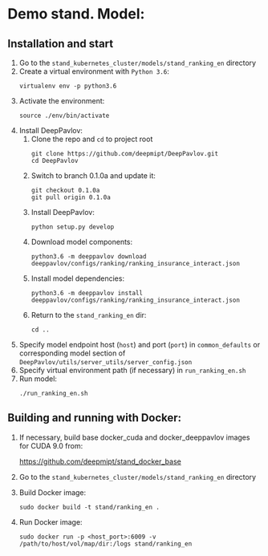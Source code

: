 # Demo stand. Model: 

## Installation and start
1. Go to the `stand_kubernetes_cluster/models/stand_ranking_en` directory
2. Create a virtual environment with `Python 3.6`:
    ```
    virtualenv env -p python3.6
    ```
3. Activate the environment:
    ```
    source ./env/bin/activate
    ```
4. Install DeepPavlov:
    1. Clone the repo and `cd` to project root
        ```
        git clone https://github.com/deepmipt/DeepPavlov.git
        cd DeepPavlov
        ```
    2. Switch to branch 0.1.0a and update it:
        ```
        git checkout 0.1.0a
        git pull origin 0.1.0a
        ```
    3. Install DeepPavlov:
        ```
        python setup.py develop
        ```
    4. Download model components:
        ```
        python3.6 -m deeppavlov download deeppavlov/configs/ranking/ranking_insurance_interact.json
        ```
    5. Install model dependencies:
        ```
        python3.6 -m deeppavlov install deeppavlov/configs/ranking/ranking_insurance_interact.json
        ```
    6. Return to the `stand_ranking_en` dir:
        ```
        cd ..
        ```
5. Specify model endpoint host (`host`) and port (`port`) in `common_defaults` or corresponding model section of `DeepPavlov/utils/server_utils/server_config.json`
6. Specify virtual environment path (if necessary) in `run_ranking_en.sh`
7. Run model:
    ```
    ./run_ranking_en.sh
    ```

## Building and running with Docker:
1. If necessary, build base docker_cuda and docker_deeppavlov images for CUDA 9.0 from:

   https://github.com/deepmipt/stand_docker_base
  
2. Go to the `stand_kubernetes_cluster/models/stand_ranking_en` directory

3. Build Docker image:
   ```
   sudo docker build -t stand/ranking_en .
   ```
4. Run Docker image:
   ```
   sudo docker run -p <host_port>:6009 -v /path/to/host/vol/map/dir:/logs stand/ranking_en
   ```